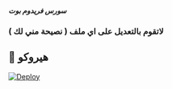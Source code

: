#####  سورس فريدوم بوت 
###  لاتقوم بالتعديل على اي ملف ( نصيحة مني لك )
## 💜 هيروكو

[![Deploy](https://www.herokucdn.com/deploy/button.svg)](https://heroku.com/deploy?template=https://github.com/freedomSource/Source-Freedom)
